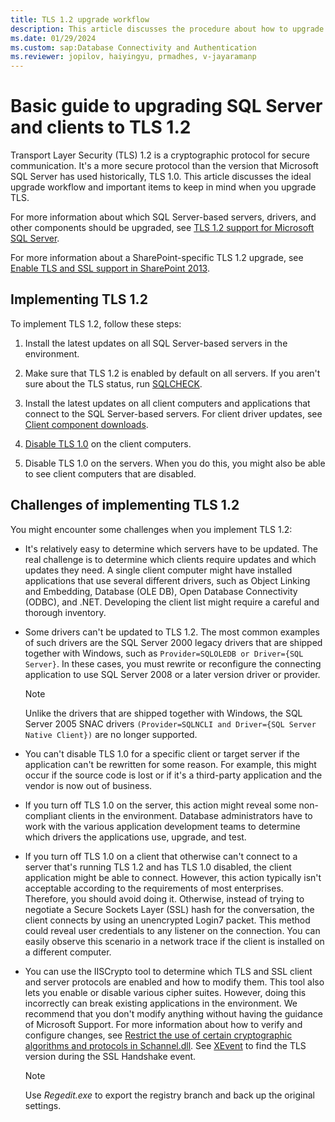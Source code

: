 ```yaml
---
title: TLS 1.2 upgrade workflow
description: This article discusses the procedure about how to upgrade SQL Server client and servers to the TLS 1.2 protocol for SQL Server.
ms.date: 01/29/2024
ms.custom: sap:Database Connectivity and Authentication
ms.reviewer: jopilov, haiyingyu, prmadhes, v-jayaramanp
---
```


# Basic guide to upgrading SQL Server and clients to TLS 1.2

Transport Layer Security (TLS) 1.2 is a cryptographic protocol for secure communication. It's a more secure protocol than the version that Microsoft SQL Server has used historically, TLS 1.0. This article discusses the ideal upgrade workflow and important items to keep in mind when you upgrade TLS.

For more information about which SQL Server-based servers, drivers, and other components should be upgraded, see [TLS 1.2 support for Microsoft SQL Server](tls-1-2-support-microsoft-sql-server.md).

For more information about a SharePoint-specific TLS 1.2 upgrade, see [Enable TLS and SSL support in SharePoint 2013](/SharePoint/security-for-sharepoint-server/enable-tls-and-ssl-support-in-sharepoint-2013?redirectedfrom=MSDN).

## Implementing TLS 1.2

To implement TLS 1.2, follow these steps:

1. Install the latest updates on all SQL Server-based servers in the environment.

1. Make sure that TLS 1.2 is enabled by default on all servers. If you aren't sure about the TLS status, run [SQLCHECK](https://github.com/microsoft/CSS_SQL_Networking_Tools/wiki/SQLCHECK).

1. Install the latest updates on all client computers and applications that connect to the SQL Server-based servers. For client driver updates, see [Client component downloads](tls-1-2-support-microsoft-sql-server.md#client-component-downloads).

1. [Disable TLS 1.0](/answers/questions/1093730/how-to-disable-in-os-and-iis-from-tls-and-ssl-1-0) on the client computers.

1. Disable TLS 1.0 on the servers. When you do this, you might also be able to see client computers that are disabled.

## Challenges of implementing TLS 1.2

You might encounter some challenges when you implement TLS 1.2:

- It's relatively easy to determine which servers have to be updated. The real challenge is to determine which clients require updates and which updates they need. A single client computer might have installed applications that use several different drivers, such as Object Linking and Embedding, Database (OLE DB), Open Database Connectivity (ODBC), and .NET. Developing the client list might require a careful and thorough inventory.

- Some drivers can't be updated to TLS 1.2. The most common examples of such drivers are the SQL Server 2000 legacy drivers that are shipped together with Windows, such as `Provider=SQLOLEDB or Driver={SQL Server}`. In these cases, you must rewrite or reconfigure the connecting application to use SQL Server 2008 or a later version driver or provider.

  > [!NOTE]
  > Unlike the drivers that are shipped together with Windows, the SQL Server 2005 SNAC drivers `(Provider=SQLNCLI and Driver={SQL Server Native Client})` are no longer supported.

- You can't disable TLS 1.0 for a specific client or target server if the application can't be rewritten for some reason. For example, this might occur if the source code is lost or if it's a third-party application and the vendor is now out of business.

- If you turn off TLS 1.0 on the server, this action might reveal some non-compliant clients in the environment. Database administrators have to work with the various application development teams to determine which drivers the applications use, upgrade, and test.

- If you turn off TLS 1.0 on a client that otherwise can't connect to a server that's running TLS 1.2 and has TLS 1.0 disabled, the client application might be able to connect. However, this action typically isn't acceptable according to the requirements of most enterprises. Therefore, you should avoid doing it. Otherwise, instead of trying to negotiate a Secure Sockets Layer (SSL) hash for the conversation, the client connects by using an unencrypted Login7 packet. This method could reveal user credentials to any listener on the connection. You can easily observe this scenario in a network trace if the client is installed on a different computer.

- You can use the IISCrypto tool to determine which TLS and SSL client and server protocols are enabled and how to modify them. This tool also lets you enable or disable various cipher suites. However, doing this incorrectly can break existing applications in the environment. We recommend that you don't modify anything without having the guidance of Microsoft Support. For more information about how to verify and configure changes, see [Restrict the use of certain cryptographic algorithms and protocols in Schannel.dll](../../../windows-server/windows-security/restrict-cryptographic-algorithms-protocols-schannel.md). See [XEvent](https://www.sqltact.com/2018/01/sql-server-on-tls-12-xevent-session-to.html) to find the TLS version during the SSL Handshake event.

  > [!NOTE]
  > Use *Regedit.exe* to export the registry branch and back up the original settings.
